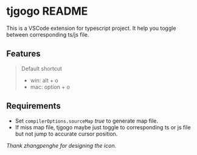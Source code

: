 # tjgogo README

This is a VSCode extension for typescript project. It help you toggle between corresponding ts/js file.

## Features

> Default shortcut
> * win: alt + o
> * mac: option + o

## Requirements

* Set <code>compilerOptions.sourceMap</code> *true* to generate map file.
* If miss map file, tjgogo maybe just toggle to corresponding ts or js file but not jump to accurate cursor position.

_Thank zhangpenghe for designing the icon._

